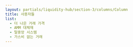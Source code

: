 ```yaml
---
layout: partials/liquidity-hub/section-3/columns/Column
title: 사용자들
list:
  - 더 나은 거래 가격
  - AMM 대체재
  - 탈중앙 시스템
  - 가스비 없는 거래
---
```


